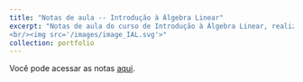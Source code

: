 ```yaml
---
title: "Notas de aula -- Introdução à Álgebra Linear"
excerpt: "Notas de aula do curso de Introdução à Álgebra Linear, realizado em 2019/2 na UnB e ministrado pelo professor Pavel Zalesski.
<br/><img src='/images/image_IAL.svg'>"
collection: portfolio
---
```


Você pode acessar as notas [aqui](http://caiotomas.github.io/files/Notas_IAL.pdf).
